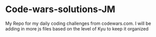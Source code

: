 # Code-wars-solutions-JM
My Repo for my daily coding challenges  from codewars.com.
  I will be adding in more js files based on the level of Kyu to keep it organized 
